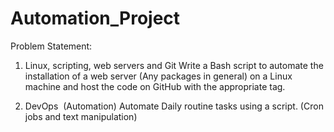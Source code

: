 # Automation_Project

Problem Statement: 	

1) Linux, scripting, web servers and Git	Write a Bash script to automate the installation of a web server (Any packages in general) on a Linux machine and host the code on GitHub with the appropriate tag.

2) DevOps  (Automation)	Automate Daily routine tasks using a script. (Cron jobs and text manipulation)

